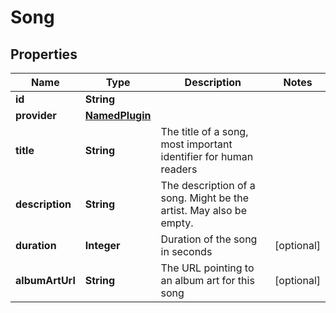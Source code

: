 
# Song

## Properties
Name | Type | Description | Notes
------------ | ------------- | ------------- | -------------
**id** | **String** |  | 
**provider** | [**NamedPlugin**](NamedPlugin.md) |  | 
**title** | **String** | The title of a song, most important identifier for human readers | 
**description** | **String** | The description of a song. Might be the artist. May also be empty. | 
**duration** | **Integer** | Duration of the song in seconds |  [optional]
**albumArtUrl** | **String** | The URL pointing to an album art for this song |  [optional]



